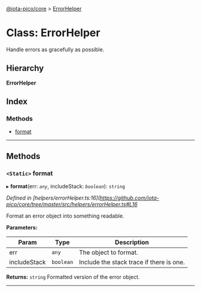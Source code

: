 [@iota-pico/core](../README.md) > [ErrorHelper](../classes/errorhelper.md)

# Class: ErrorHelper

Handle errors as gracefully as possible.

## Hierarchy

**ErrorHelper**

## Index

### Methods

* [format](errorhelper.md#format)

---

## Methods

<a id="format"></a>

### `<Static>` format

▸ **format**(err: *`any`*, includeStack: *`boolean`*): `string`

*Defined in [helpers/errorHelper.ts:16](https://github.com/iota-pico/core/tree/master/src/helpers/errorHelper.ts#L16*

Format an error object into something readable.

**Parameters:**

| Param | Type | Description |
| ------ | ------ | ------ |
| err | `any` |  The object to format. |
| includeStack | `boolean` |  Include the stack trace if there is one. |

**Returns:** `string`
Formatted version of the error object.

___


